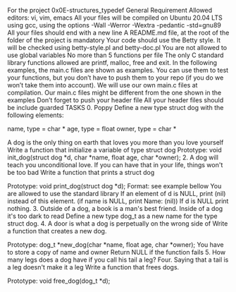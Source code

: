 For the project 0x0E-structures_typedef General Requirement Allowed editors: vi, vim, emacs All your files will be compiled on Ubuntu 20.04 LTS using gcc, using the options -Wall -Werror -Wextra -pedantic -std=gnu89 All your files should end with a new line A README.md file, at the root of the folder of the project is mandatory Your code should use the Betty style. It will be checked using betty-style.pl and betty-doc.pl You are not allowed to use global variables No more than 5 functions per file The only C standard library functions allowed are printf, malloc, free and exit. In the following examples, the main.c files are shown as examples. You can use them to test your functions, but you don’t have to push them to your repo (if you do we won’t take them into account). We will use our own main.c files at compilation. Our main.c files might be different from the one shown in the examples Don’t forget to push your header file All your header files should be include guarded TASKS 0. Poppy Define a new type struct dog with the following elements:

name, type = char * age, type = float owner, type = char *

A dog is the only thing on earth that loves you more than you love yourself Write a function that initialize a variable of type struct dog
Prototype: void init_dog(struct dog *d, char *name, float age, char *owner); 2. A dog will teach you unconditional love. If you can have that in your life, things won't be too bad Write a function that prints a struct dog

Prototype: void print_dog(struct dog *d); Format: see example bellow You are allowed to use the standard library If an element of d is NULL, print (nil) instead of this element. (if name is NULL, print Name: (nil)) If d is NULL print nothing. 3. Outside of a dog, a book is a man's best friend. Inside of a dog it's too dark to read Define a new type dog_t as a new name for the type struct dog. 4. A door is what a dog is perpetually on the wrong side of Write a function that creates a new dog.

Prototype: dog_t *new_dog(char *name, float age, char *owner); You have to store a copy of name and owner Return NULL if the function fails 5. How many legs does a dog have if you call his tail a leg? Four. Saying that a tail is a leg doesn't make it a leg Write a function that frees dogs.

Prototype: void free_dog(dog_t *d);

